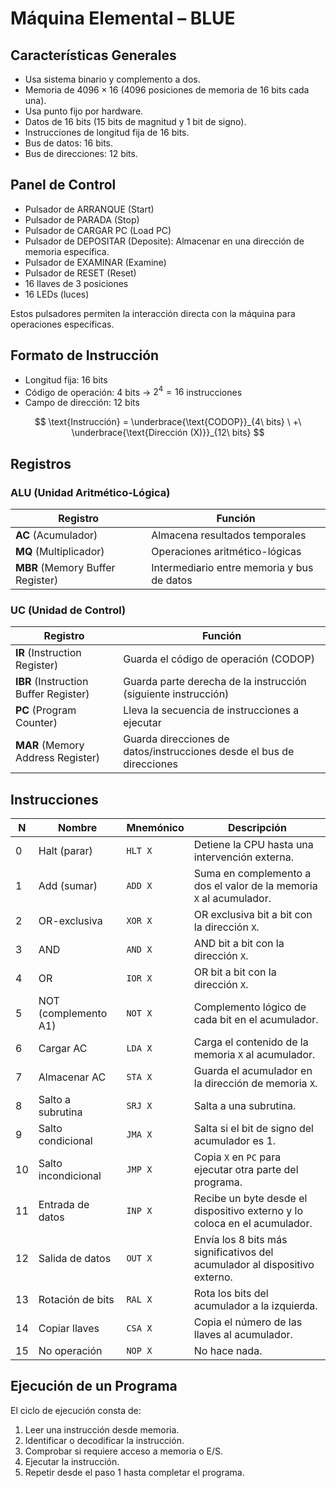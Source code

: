# Máquina Elemental – BLUE

## Características Generales

- Usa sistema binario y complemento a dos.
- Memoria de $4096 \times 16$ (4096 posiciones de memoria de 16 bits cada una).
- Usa punto fijo por hardware.
- Datos de 16 bits (15 bits de magnitud y 1 bit de signo).
- Instrucciones de longitud fija de 16 bits.
- Bus de datos: 16 bits.
- Bus de direcciones: 12 bits.

## Panel de Control

- Pulsador de ARRANQUE (Start)
- Pulsador de PARADA (Stop)
- Pulsador de CARGAR PC (Load PC)
- Pulsador de DEPOSITAR (Deposite): Almacenar en una dirección de memoria específica.
- Pulsador de EXAMINAR (Examine)
- Pulsador de RESET (Reset)
- 16 llaves de 3 posiciones
- 16 LEDs (luces)

Estos pulsadores permiten la interacción directa con la máquina para operaciones específicas.

## Formato de Instrucción

- Longitud fija: 16 bits
- Código de operación: 4 bits → $2^4 = 16$ instrucciones
- Campo de dirección: 12 bits

$$
\text{Instrucción} = \underbrace{\text{CODOP}}_{4\ bits} \ +\ \underbrace{\text{Dirección (X)}}_{12\ bits}
$$

## Registros

### ALU (Unidad Aritmético-Lógica)

| Registro | Función |
|----------|---------|
| **AC** (Acumulador) | Almacena resultados temporales |
| **MQ** (Multiplicador) | Operaciones aritmético-lógicas |
| **MBR** (Memory Buffer Register) | Intermediario entre memoria y bus de datos |

### UC (Unidad de Control)

| Registro | Función |
|----------|---------|
| **IR** (Instruction Register) | Guarda el código de operación (CODOP) |
| **IBR** (Instruction Buffer Register) | Guarda parte derecha de la instrucción (siguiente instrucción) |
| **PC** (Program Counter) | Lleva la secuencia de instrucciones a ejecutar |
| **MAR** (Memory Address Register) | Guarda direcciones de datos/instrucciones desde el bus de direcciones |

## Instrucciones

| N | Nombre | Mnemónico | Descripción |
|---|--------|-----------|-------------|
| 0 | Halt (parar) | `HLT X` | Detiene la CPU hasta una intervención externa. |
| 1 | Add (sumar) | `ADD X` | Suma en complemento a dos el valor de la memoria `X` al acumulador. |
| 2 | OR-exclusiva | `XOR X` | OR exclusiva bit a bit con la dirección `X`. |
| 3 | AND | `AND X` | AND bit a bit con la dirección `X`. |
| 4 | OR | `IOR X` | OR bit a bit con la dirección `X`. |
| 5 | NOT (complemento A1) | `NOT X` | Complemento lógico de cada bit en el acumulador. |
| 6 | Cargar AC | `LDA X` | Carga el contenido de la memoria `X` al acumulador. |
| 7 | Almacenar AC | `STA X` | Guarda el acumulador en la dirección de memoria `X`. |
| 8 | Salto a subrutina | `SRJ X` | Salta a una subrutina. |
| 9 | Salto condicional | `JMA X` | Salta si el bit de signo del acumulador es 1. |
| 10 | Salto incondicional | `JMP X` | Copia `X` en `PC` para ejecutar otra parte del programa. |
| 11 | Entrada de datos | `INP X` | Recibe un byte desde el dispositivo externo y lo coloca en el acumulador. |
| 12 | Salida de datos | `OUT X` | Envía los 8 bits más significativos del acumulador al dispositivo externo. |
| 13 | Rotación de bits | `RAL X` | Rota los bits del acumulador a la izquierda. |
| 14 | Copiar llaves | `CSA X` | Copia el número de las llaves al acumulador. |
| 15 | No operación | `NOP X` | No hace nada. |

## Ejecución de un Programa

El ciclo de ejecución consta de:

1. Leer una instrucción desde memoria.
2. Identificar o decodificar la instrucción.
3. Comprobar si requiere acceso a memoria o E/S.
4. Ejecutar la instrucción.
5. Repetir desde el paso 1 hasta completar el programa.


